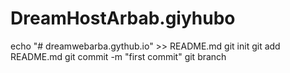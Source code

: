 # DreamHostArbab.giyhubo
echo "# dreamwebarba.gythub.io" >> README.md
git init
git add README.md
git commit -m "first commit"
git branch
